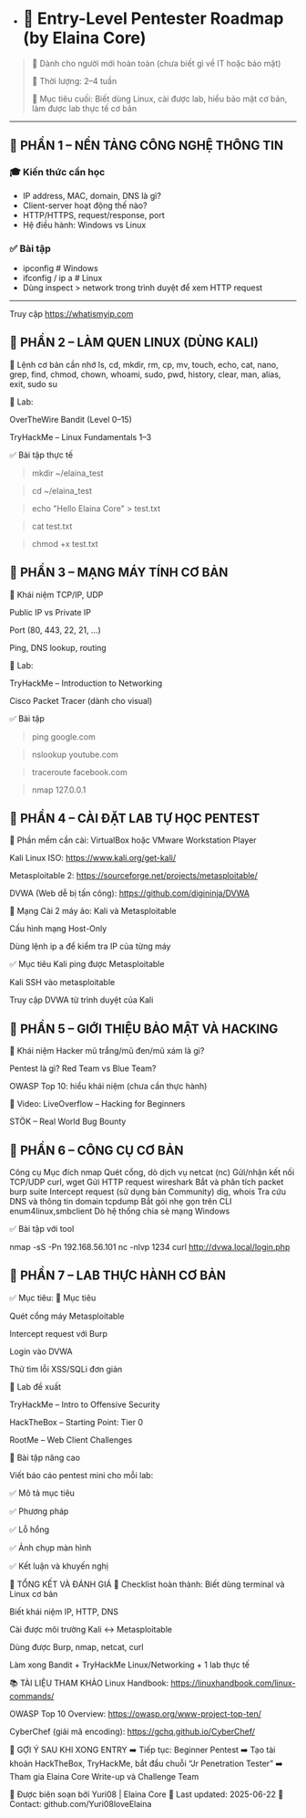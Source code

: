 - # 🐣 Entry-Level Pentester Roadmap (by Elaina Core)

> 🌟 Dành cho người mới hoàn toàn (chưa biết gì về IT hoặc bảo mật)
> 
> 📆 Thời lượng: 2–4 tuần
> 
> 🎯 Mục tiêu cuối: Biết dùng Linux, cài được lab, hiểu bảo mật cơ bản, làm được lab thực tế cơ bản

---

## 🔸 PHẦN 1 – NỀN TẢNG CÔNG NGHỆ THÔNG TIN

### 🎓 Kiến thức cần học
- IP address, MAC, domain, DNS là gì?
- Client-server hoạt động thế nào?
- HTTP/HTTPS, request/response, port
- Hệ điều hành: Windows vs Linux

### ✅ Bài tập
- ipconfig # Windows
- ifconfig / ip a # Linux
- Dùng inspect > network trong trình duyệt để xem HTTP request
---

Truy cập https://whatismyip.com

## 🔸 PHẦN 2 – LÀM QUEN LINUX (DÙNG KALI)
📘 Lệnh cơ bản cần nhớ
ls, cd, mkdir, rm, cp, mv, touch, echo, cat, nano, grep, find, chmod, chown, whoami, sudo, pwd, history, clear, man, alias, exit, sudo su

🧪 Lab:

OverTheWire Bandit (Level 0–15)

TryHackMe – Linux Fundamentals 1–3

✅ Bài tập thực tế

>mkdir ~/elaina_test

>cd ~/elaina_test

>echo "Hello Elaina Core" > test.txt

>cat test.txt

>chmod +x test.txt


## 🔸 PHẦN 3 – MẠNG MÁY TÍNH CƠ BẢN
🧠 Khái niệm
TCP/IP, UDP

Public IP vs Private IP

Port (80, 443, 22, 21, ...)

Ping, DNS lookup, routing

🧪 Lab:

TryHackMe – Introduction to Networking

Cisco Packet Tracer (dành cho visual)

✅ Bài tập

>ping google.com

>nslookup youtube.com

>traceroute facebook.com

>nmap 127.0.0.1

## 🔸 PHẦN 4 – CÀI ĐẶT LAB TỰ HỌC PENTEST
🧰 Phần mềm cần cài:
VirtualBox hoặc VMware Workstation Player

Kali Linux ISO: https://www.kali.org/get-kali/

Metasploitable 2: https://sourceforge.net/projects/metasploitable/

DVWA (Web dễ bị tấn công): https://github.com/digininja/DVWA

🔧 Mạng
Cài 2 máy ảo: Kali và Metasploitable

Cấu hình mạng Host-Only

Dùng lệnh ip a để kiểm tra IP của từng máy

✅ Mục tiêu
Kali ping được Metasploitable

Kali SSH vào metasploitable

Truy cập DVWA từ trình duyệt của Kali

## 🔸 PHẦN 5 – GIỚI THIỆU BẢO MẬT VÀ HACKING
📘 Khái niệm
Hacker mũ trắng/mũ đen/mũ xám là gì?

Pentest là gì? Red Team vs Blue Team?

OWASP Top 10: hiểu khái niệm (chưa cần thực hành)

🎥 Video:
LiveOverflow – Hacking for Beginners

STÖK – Real World Bug Bounty

## 🔸 PHẦN 6 – CÔNG CỤ CƠ BẢN
Công cụ	                     Mục đích
nmap	                 Quét cổng, dò dịch vụ
netcat (nc)          	Gửi/nhận kết nối TCP/UDP
curl, wget	            Gửi HTTP request
wireshark	         Bắt và phân tích packet
burp suite	     Intercept request (sử dụng bản Community)
dig, whois	        Tra cứu DNS và thông tin domain
tcpdump	           Bắt gói nhẹ gọn trên CLI
enum4linux,smbclient Dò hệ thống chia sẻ mạng Windows

✅ Bài tập với tool

nmap -sS -Pn 192.168.56.101
nc -nlvp 1234
curl http://dvwa.local/login.php
## 🔸 PHẦN 7 – LAB THỰC HÀNH CƠ BẢN
✅ Mục tiêu:
🎯 Mục tiêu

Quét cổng máy Metasploitable

Intercept request với Burp

Login vào DVWA

Thử tìm lỗi XSS/SQLi đơn giản

🧪 Lab đề xuất

TryHackMe – Intro to Offensive Security

HackTheBox – Starting Point: Tier 0

RootMe – Web Client Challenges

📝 Bài tập nâng cao

Viết báo cáo pentest mini cho mỗi lab:

✅ Mô tả mục tiêu

✅ Phương pháp

✅ Lỗ hổng

✅ Ảnh chụp màn hình

✅ Kết luận và khuyến nghị

🏁 TỔNG KẾT VÀ ĐÁNH GIÁ
🎯 Checklist hoàn thành:
 Biết dùng terminal và Linux cơ bản

 Biết khái niệm IP, HTTP, DNS

 Cài được môi trường Kali ↔ Metasploitable

 Dùng được Burp, nmap, netcat, curl

 Làm xong Bandit + TryHackMe Linux/Networking + 1 lab thực tế

📚 TÀI LIỆU THAM KHẢO
Linux Handbook: https://linuxhandbook.com/linux-commands/

OWASP Top 10 Overview: https://owasp.org/www-project-top-ten/

CyberChef (giải mã encoding): https://gchq.github.io/CyberChef/

🧠 GỢI Ý SAU KHI XONG ENTRY
➡️ Tiếp tục: Beginner Pentest
➡️ Tạo tài khoản HackTheBox, TryHackMe, bắt đầu chuỗi “Jr Penetration Tester”
➡️ Tham gia Elaina Core Write-up và Challenge Team

📌 Được biên soạn bởi Yuri08 | Elaina Core
📅 Last updated: 2025-06-22
📩 Contact: github.com/Yuri08loveElaina



